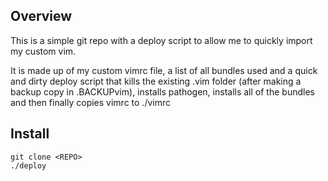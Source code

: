Overview
--------

This is a simple git repo with a deploy script to allow me to quickly import
my custom vim.

It is made up of my custom vimrc file, a list of all bundles used and a quick
and dirty deploy script that kills the existing .vim folder (after making a
backup copy in .BACKUPvim), installs pathogen, installs all of the bundles and
then finally copies vimrc to ./vimrc

Install
-------

    git clone <REPO>
    ./deploy

